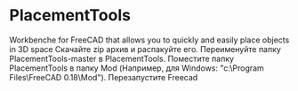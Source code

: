 # PlacementTools
Workbenche for FreeCAD that allows you to quickly and easily place objects in 3D space
Скачайте zip архив и распакуйте его. Переименуйте папку  PlacementTools-master в  PlacementTools.
Поместите папку PlacementTools в папку Mod (Например, для Windows: "c:\Program Files\FreeCAD 0.18\Mod\").
Перезапустите Freecad
